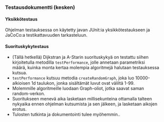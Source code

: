 ### Testausdokumentti (kesken)

#### Yksikkötestaus
Ohjelman testauksessa on käytetty javan JUnit:ia yksikkötestaukseen ja JaCoCo:a testikattavuuden tarkasteluun.

#### Suorituskykytestaus
* (Tällä hetkellä) Dijkstran ja A-Starin suorituskykyä on testattu siihen kirjoitetulla metodilla ```testPerformance```, jolle annetaan parametriksi määrä, kuinka monta kertaa molempia algoritmejä halutaan testauksessa kutsua.
* ```testPerformance``` kutsuu metodia ```createRandomGraph```, joka luo 10000-alkioisen 1d taulukon, jonka sisältämät luvut ovat väliltä 1-99.
* Molemmille algoritmeille luodaan Graph-oliot, jotka saavat saman random-verkon.
* Suoritukseen menevä aika lasketaan millisekunteina ottamalla talteen nykyaika ennen ohjelman kutsumista ja sen jälkeen, ja lasketaan aikojen erotus.
* Tulosten tutkinta ja dokumentointi tulee myöhemmin..
